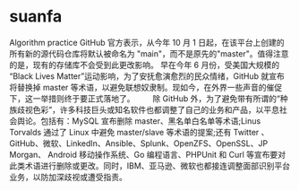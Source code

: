# suanfa
Algorithm practice
GitHub 官方表示，从今年 10 月 1 日起，在该平台上创建的所有新的源代码仓库将默认被命名为 "main"，而不是原先的"master"。值得注意的是，现有的存储库不会受到此更改影响。
      早在今年 6 月份，受美国大规模的 “Black Lives Matter”运动影响，为了安抚愈演愈烈的民众情绪，GitHub 就宣布将替换掉 master 等术语，以避免联想奴隶制。现如今，在外界一些声音的催促下，这一举措则终于要正式落地了。
　　除 GitHub 外，为了避免带有所谓的“种族歧视色彩”，许多科技巨头或知名软件也都调整了自己的业务和产品，以平息社会舆论。包括有：MySQL 宣布删除 master、黑名单白名单等术语;Linus Torvalds 通过了 Linux 中避免 master/slave 等术语的提案;还有 Twitter 、GitHub、微软、LinkedIn、Ansible、Splunk、OpenZFS、OpenSSL、JP Morgan、 Android 移动操作系统、Go 编程语言、PHPUnit 和 Curl 等宣布要对此类术语进行删除或更改。同时，IBM、亚马逊、微软也都接连调整面部识别平台业务，以防加深歧视或遭受指责。
